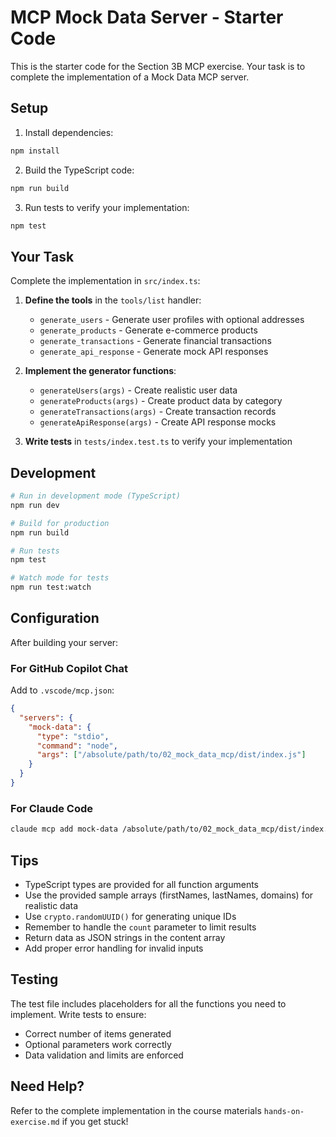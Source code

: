 # MCP Mock Data Server - Starter Code

This is the starter code for the Section 3B MCP exercise. Your task is to complete the implementation of a Mock Data MCP server.

## Setup

1. Install dependencies:
```bash
npm install
```

2. Build the TypeScript code:
```bash
npm run build
```

3. Run tests to verify your implementation:
```bash
npm test
```

## Your Task

Complete the implementation in `src/index.ts`:

1. **Define the tools** in the `tools/list` handler:
   - `generate_users` - Generate user profiles with optional addresses
   - `generate_products` - Generate e-commerce products
   - `generate_transactions` - Generate financial transactions
   - `generate_api_response` - Generate mock API responses

2. **Implement the generator functions**:
   - `generateUsers(args)` - Create realistic user data
   - `generateProducts(args)` - Create product data by category
   - `generateTransactions(args)` - Create transaction records
   - `generateApiResponse(args)` - Create API response mocks

3. **Write tests** in `tests/index.test.ts` to verify your implementation

## Development

```bash
# Run in development mode (TypeScript)
npm run dev

# Build for production
npm run build

# Run tests
npm test

# Watch mode for tests
npm run test:watch
```

## Configuration

After building your server:

### For GitHub Copilot Chat

Add to `.vscode/mcp.json`:
```json
{
  "servers": {
    "mock-data": {
      "type": "stdio",
      "command": "node",
      "args": ["/absolute/path/to/02_mock_data_mcp/dist/index.js"]
    }
  }
}
```

### For Claude Code

```bash
claude mcp add mock-data /absolute/path/to/02_mock_data_mcp/dist/index.js
```

## Tips

- TypeScript types are provided for all function arguments
- Use the provided sample arrays (firstNames, lastNames, domains) for realistic data
- Use `crypto.randomUUID()` for generating unique IDs
- Remember to handle the `count` parameter to limit results
- Return data as JSON strings in the content array
- Add proper error handling for invalid inputs

## Testing

The test file includes placeholders for all the functions you need to implement. Write tests to ensure:
- Correct number of items generated
- Optional parameters work correctly
- Data validation and limits are enforced

## Need Help?

Refer to the complete implementation in the course materials `hands-on-exercise.md` if you get stuck!
